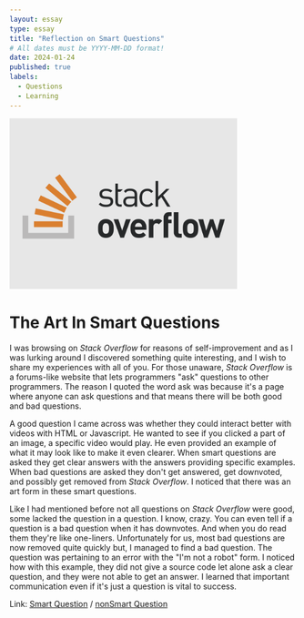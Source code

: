 ```yaml
---
layout: essay
type: essay
title: "Reflection on Smart Questions"
# All dates must be YYYY-MM-DD format!
date: 2024-01-24
published: true
labels:
  - Questions
  - Learning
---
```


<img width = "400px" class="rounded float-start pe-4" src="../img/stackoverflow.png">

<h1> The Art In Smart Questions</h1>

  <p>I was browsing on <i>Stack Overflow</i> for reasons of self-improvement and as I was lurking around I discovered something quite interesting, and I wish to share my experiences with all of you. For those unaware, <i>Stack Overflow</i> is a forums-like website that lets programmers "ask" questions to other programmers. The reason I quoted the word ask was because it's a page where anyone can ask questions and that means there will be both good and bad questions.</p>
  
  <p>A good question I came across was whether they could interact better with videos with HTML or Javascript. He wanted to see if you clicked a part of an image, a specific video would play. He even provided an example of what it may look like to make it even clearer.  When smart questions are asked they get clear answers with the answers providing specific examples. When bad questions are asked they don't get answered, get downvoted, and possibly get removed from <i>Stack Overflow</i>. I noticed that there was an art form in these smart questions.</p>

 <p>Like I had mentioned before not all questions on <i>Stack Overflow</i> were good, some lacked the question in a question. I know, crazy. You can even tell if a question is a bad question when it has downvotes. And when you do read them they're like one-liners. Unfortunately for us, most bad questions are now removed quite quickly but, I managed to find a bad question. The question was pertaining to an error with the "I'm not a robot" form. I noticed how with this example, they did not give a source code let alone ask a clear question, and they were not able to get an answer. I learned that important communication even if it's just a question is vital to success.</p>

 Link: <a href="https://stackoverflow.com/questions/16626673/playing-a-video-when-clicking-on-an-element-of-an-image">Smart Question</a> /
 <a href="https://stackoverflow.com/questions/77883991/error-when-submit-recaptcha-on-orbeon-form">nonSmart Question</a>
 

